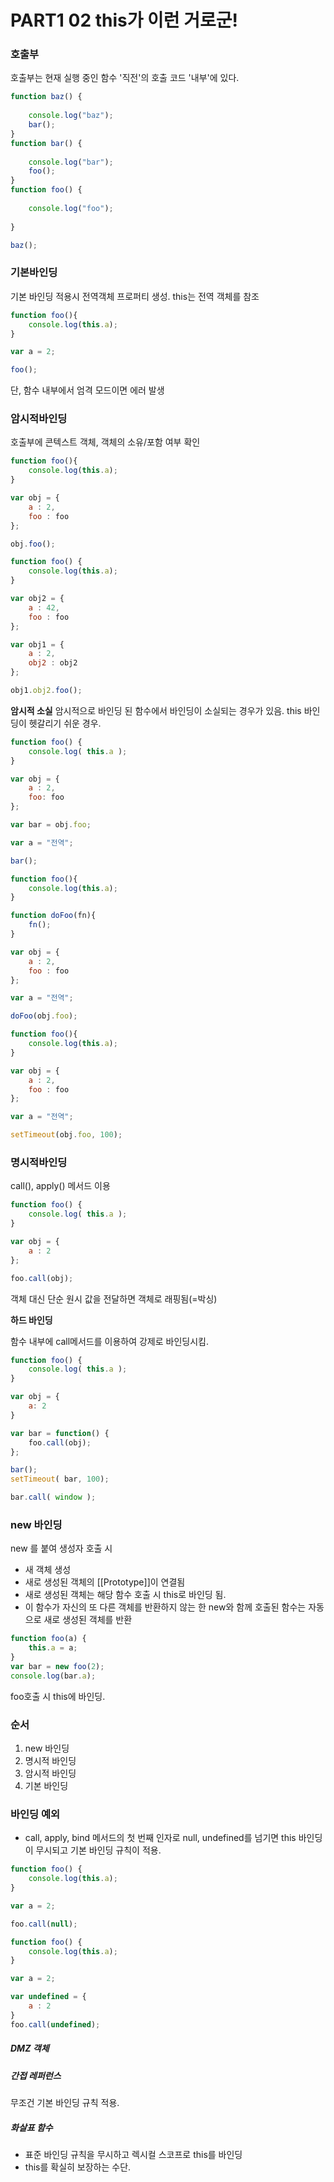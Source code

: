 # PART1 02 this가 이런 거로군!

### 호출부

호출부는 현재 실행 중인 함수 '직전'의 호출 코드 '내부'에 있다.
```javascript
function baz() {
    
    console.log("baz");
    bar();
}
function bar() {
    
    console.log("bar");
    foo();
}
function foo() {
    
    console.log("foo");
    
}

baz();
```

### 기본바인딩

기본 바인딩 적용시 전역객체 프로퍼티 생성. this는 전역 객체를 참조

```javascript
function foo(){
    console.log(this.a);
}

var a = 2;

foo();
```
단, 함수 내부에서 엄격 모드이면 에러 발생

### 암시적바인딩

호출부에 콘텍스트 객체, 객체의 소유/포함 여부 확인

```javascript
function foo(){
    console.log(this.a);
}

var obj = {
    a : 2,
    foo : foo
};

obj.foo();
```

```javascript
function foo() {
    console.log(this.a);
}

var obj2 = {
    a : 42,
    foo : foo
};

var obj1 = {
    a : 2,
    obj2 : obj2
};

obj1.obj2.foo();
```

**암시적 소실**
암시적으로 바인딩 된 함수에서 바인딩이 소실되는 경우가 있음. this 바인딩이 헷갈리기 쉬운 경우.
```javascript
function foo() {
    console.log( this.a );
}

var obj = {
    a : 2,
    foo: foo
};

var bar = obj.foo;

var a = "전역";

bar();
```

```javascript
function foo(){
    console.log(this.a);
}

function doFoo(fn){
    fn();
}

var obj = {
    a : 2,
    foo : foo
};

var a = "전역";

doFoo(obj.foo);
```

```javascript
function foo(){
    console.log(this.a);
}

var obj = {
    a : 2,
    foo : foo
};

var a = "전역";

setTimeout(obj.foo, 100);
```

### 명시적바인딩

call(), apply() 메서드 이용

```javascript
function foo() {
    console.log( this.a );
}

var obj = {
    a : 2
};

foo.call(obj);

```

객체 대신 단순 원시 값을 전달하면 객체로 래핑됨(=박싱)

**하드 바인딩**

함수 내부에 call메서드를 이용하여 강제로 바인딩시킴.

```javascript
function foo() {
    console.log( this.a );
}

var obj = {
    a: 2
}

var bar = function() {
    foo.call(obj);
};

bar();
setTimeout( bar, 100);

bar.call( window );
```



### new 바인딩

new 를 붙여 생성자 호출 시
- 새 객체 생성
- 새로 생성된 객체의 [[Prototype]]이 연결됨
- 새로 생성된 객체는 해당 함수 호출 시 this로 바인딩 됨.
- 이 함수가 자신의 또 다른 객체를 반환하지 않는 한 new와 함께 호출된 함수는 자동으로 새로 생성된 객체를 반환

```javascript
function foo(a) {
    this.a = a;
}
var bar = new foo(2);
console.log(bar.a);
```

foo호출 시 this에 바인딩.

### 순서

1. new 바인딩
2. 명시적 바인딩
3. 암시적 바인딩
4. 기본 바인딩

### 바인딩 예외

- call, apply, bind 메서드의 첫 번째 인자로 null, undefined를 넘기면 this 바인딩이 무시되고 기본 바인딩 규칙이 적용.
```javascript
function foo() {
    console.log(this.a);
}

var a = 2;

foo.call(null);
```

```javascript
function foo() {
    console.log(this.a);
}

var a = 2;

var undefined = {
    a : 2
} 
foo.call(undefined);
```

##### DMZ 객체

##### 간접 레퍼런스

무조건 기본 바인딩 규칙 적용.

##### 화살표 함수

- 표준 바인딩 규칙을 무시하고 렉시컬 스코프로 this를 바인딩
- this를 확실히 보장하는 수단.
